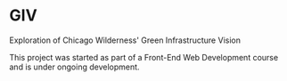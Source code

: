 # GIV
Exploration of Chicago Wilderness' Green Infrastructure Vision

This project was started as part of a Front-End Web Development course and is under ongoing development. 
